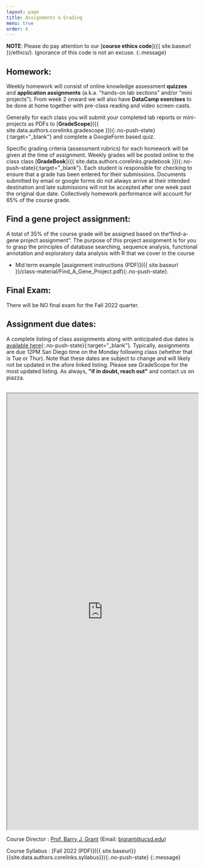 ```yaml
---
layout: page
title: Assignments & Grading
menu: true
order: 6
---
```


**NOTE**: Please do pay attention to our [**course ethics code**]({{ site.baseurl }}/ethics/). Ignorance of this code is not an excuse.
{:.message}

## Homework:  
Weekly homework will consist of online knowledge assessment **quizzes** and **application assignments** (a.k.a. "hands-on lab sections" and/or "mini projects"). From week 2 onward we will also have **DataCamp exercises** to be done at home together with pre-class reading and video screen-casts.    

Generally for each class you will submit your completed lab reports or mini-projects as PDFs to [**GradeScope**]({{ site.data.authors.corelinks.gradescope }}){:.no-push-state}{:target="_blank"} and complete a GoogleForm based quiz.  

Specific grading criteria (assessment rubrics) for each homework will be given at the time of assignment. Weekly grades will be posted online to the class class [**GradeBook**]({{ site.data.authors.corelinks.gradebook }}){:.no-push-state}{:target="_blank"}. Each student is responsible for checking to ensure that a grade has been entered for their submissions. Documents submitted by email or google forms do not always arrive at their intended destination and late submissions will not be accepted after one week past the original due date. Collectively homework performance will account for 65% of the course grade.



## Find a gene project assignment:  
A total of 35% of the course grade will be assigned based on the“find-a-gene project assignment”. The purpose of this project assignment is for you to grasp the principles of database searching, sequence analysis, functional annotation and exploratory data analysis with R that we cover in the course  
- Mid term example [assignment instructions (PDF)]({{ site.baseurl }}/class-material/Find_A_Gene_Project.pdf){:.no-push-state}.


## Final Exam:  
There will be NO final exam for the Fall 2022 quarter.   

## Assignment due dates:
A complete listing of class assignments along with anticipated due dates is [available here](https://docs.google.com/spreadsheets/d/1hn8PRVM_jUEXY1DAbPCOLUoXgClKSbIQovccZAbgxDk/edit?usp=sharing
){:.no-push-state}{:target="_blank"}. Typically, assignments are due 12PM San Diego time on the Monday following class (whether that is Tue or Thur). Note that these dates are subject to change and will likely not be updated in the afore linked listing. Please see GradeScope for the most updated listing. As always, **"if in doubt, reach out"** and contact us on piazza.


<br>
<iframe width='100%' height='1150' src="https://docs.google.com/spreadsheets/d/e/2PACX-1vS60NQSAYWC9xdQpPWZstoRhk8vXeAL54YksKShqtzpBK9LzcsbgiRhMSa8xa3J6SJIRGpyo0F3Ts9a/pubhtml?gid=442644877&amp;single=true&amp;widget=false&amp;headers=false"></iframe>
<br>

Course Director
: [Prof. Barry J. Grant](http://thegrantlab.org/) (Email: [bjgrant@ucsd.edu](mailto:bjgrant@ucsd.edu))

Course Syllabus
: [Fall 2022 (PDF)]({{ site.baseurl}}{{site.data.authors.corelinks.syllabus}}){:.no-push-state}
{:.message}

 

